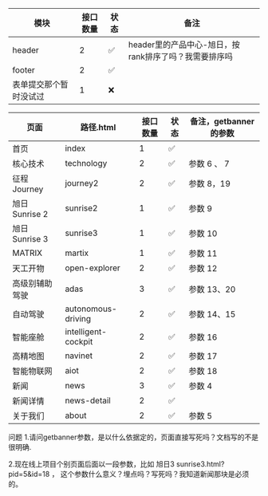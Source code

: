 | 模块  | 接口数量 | 状态 | 备注 |
| --- | --- | --- | --- |
| header | 2 | ✅ |  header里的产品中心-旭日，按rank排序了吗？我需要排序吗
| footer | 2 | ✅ |
| 表单提交那个暂时没试过 | 1 |❌ 

| 页面                | 路径.html        | 接口数量 | 状态 | 备注，getbanner的参数 |
| ---                | ---              |   ---   | --- | --- |
| 首页                | index            | 1       | ✅  |
| 核心技术             | technology       | 2       | ✅  |    参数 6 、 7  |
| 征程 Journey        | journey2         | 2       | ✅  |    参数 8，19 |
| 旭日 Sunrise 2      | sunrise2         | 1      | ✅  |    参数 9  |
| 旭日 Sunrise 3      | sunrise3         | 1      | ✅  |    参数 10  |
| MATRIX             | martix           | 1       | ✅  |    参数 11 |
| 天工开物             | open-explorer    | 2       | ✅  |   参数 12 |
| 高级别辅助驾驶        | adas             | 3       | ✅  |   参数 13、20  |
| 自动驾驶             | autonomous-driving| 2       | ✅  |   参数 14、15  |
| 智能座舱             | intelligent-cockpit| 2       | ✅  |   参数 16  |
| 高精地图             | navinet            | 2       | ✅  |   参数 17  |
| 智能物联网           | aiot                | 2       | ✅  |   参数 18 |
| 新闻                | news                | 3       | ✅  |   参数 4   |
| 新闻详情             | news-detail        | 2       | ✅  |
| 关于我们             | about              | 2       | ✅  |   参数 5   |
 



问题
1.请问getbanner参数，是以什么依据定的，页面直接写死吗？文档写的不是很明确.

2.现在线上项目个别页面后面以一段参数，比如 旭日3 sunrise3.html?pid=5&id=18 ， 这个参数什么意义？埋点吗？写死吗？我知道新闻那块是必须的。














 
